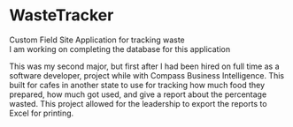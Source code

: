 # WasteTracker
Custom Field Site Application for tracking waste <br/>
I am working on completing the database for this application 

This was my second major, but first after I had been hired on full time as a software developer, project while with Compass Business Intelligence.
This built for cafes in another state to use for tracking how much food they prepared, how much got used, and give a report about the percentage wasted.
This project allowed for the leadership to export the reports to Excel for printing.  



